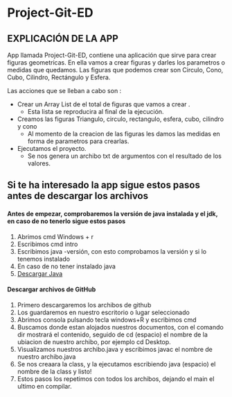 # Project-Git-ED
## EXPLICACIÓN DE LA APP



App llamada Project-Git-ED, contiene una aplicación que sirve para crear figuras geometricas.
En ella vamos a crear figuras y darles los parametros o medidas que quedamos.
Las figuras que podemos crear son Circulo, Cono, Cubo, Cilindro, Rectángulo y Esfera.

Las acciones que se lleban a cabo son :
- Crear un Array List de el total de figuras que vamos a crear .
	- Esta lista se reproducira al final de la ejecución.
- Creamos las figuras Triangulo, circulo, rectangulo, esfera, cubo, cilindro y cono
	- Al momento de la creacion de las figuras les damos las medidas en forma de parametros para crearlas.
- Ejecutamos el proyecto.
 	- Se nos genera un archibo txt de argumentos con el resultado de los valores.
 
 ## Si te ha interesado la app sigue estos pasos antes de descargar los archivos
#### Antes de empezar, comprobaremos la versión de java instalada y el jdk, en caso de no tenerlo sigue estos pasos
1. Abrimos cmd Windows + r 
2. Escribimos cmd intro
3. Escribimos java -versión, con esto comprobamos la versión y si lo tenemos instalado
4. En caso de no tener instalado java 
5. [Descargar Java]

[Descargar Java]:https://www.oracle.com/technetwork/es/java/javase/downloads/index.html



#### Descargar archivos de GitHub 
1. Primero descargaremos los  archibos de github
2. Los guardaremos en nuestro escritorio o lugar seleccionado
3. Abrimos consola pulsando tecla windows+R y escribimos cmd
4. Buscamos donde estan alojados nuestros documentos, con el comando dir mostrará el contenido, seguido de cd (espacio) el nombre de la ubiacion de nuestro archibo, por ejemplo cd Desktop.
5. Visualizamos nuestros archibo.java y escribimos javac el nombre de nuestro archibo.java
6. Se nos creaara la class, y la ejecutamos escribiendo java (espacio) el nombre de la class y listo!
7. Estos pasos los repetimos con todos los archibos, dejando el main el ultimo en compilar.
